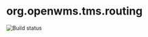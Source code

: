 # org.openwms.tms.routing

![Build status][ci-image]

[ci-image]: https://img.shields.io/jenkins/s/http/openwms.mooo.com:8080/view/All/job/org.openwms.common.services.svg
